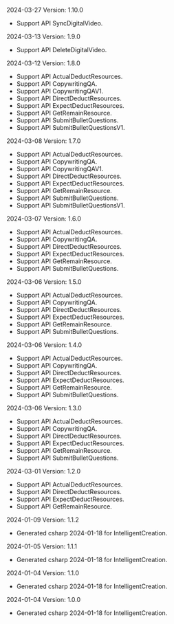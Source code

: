2024-03-27 Version: 1.10.0
- Support API SyncDigitalVideo.


2024-03-13 Version: 1.9.0
- Support API DeleteDigitalVideo.


2024-03-12 Version: 1.8.0
- Support API ActualDeductResources.
- Support API CopywritingQA.
- Support API CopywritingQAV1.
- Support API DirectDeductResources.
- Support API ExpectDeductResources.
- Support API GetRemainResource.
- Support API SubmitBulletQuestions.
- Support API SubmitBulletQuestionsV1.


2024-03-08 Version: 1.7.0
- Support API ActualDeductResources.
- Support API CopywritingQA.
- Support API CopywritingQAV1.
- Support API DirectDeductResources.
- Support API ExpectDeductResources.
- Support API GetRemainResource.
- Support API SubmitBulletQuestions.
- Support API SubmitBulletQuestionsV1.


2024-03-07 Version: 1.6.0
- Support API ActualDeductResources.
- Support API CopywritingQA.
- Support API DirectDeductResources.
- Support API ExpectDeductResources.
- Support API GetRemainResource.
- Support API SubmitBulletQuestions.


2024-03-06 Version: 1.5.0
- Support API ActualDeductResources.
- Support API CopywritingQA.
- Support API DirectDeductResources.
- Support API ExpectDeductResources.
- Support API GetRemainResource.
- Support API SubmitBulletQuestions.


2024-03-06 Version: 1.4.0
- Support API ActualDeductResources.
- Support API CopywritingQA.
- Support API DirectDeductResources.
- Support API ExpectDeductResources.
- Support API GetRemainResource.
- Support API SubmitBulletQuestions.


2024-03-06 Version: 1.3.0
- Support API ActualDeductResources.
- Support API CopywritingQA.
- Support API DirectDeductResources.
- Support API ExpectDeductResources.
- Support API GetRemainResource.
- Support API SubmitBulletQuestions.


2024-03-01 Version: 1.2.0
- Support API ActualDeductResources.
- Support API DirectDeductResources.
- Support API ExpectDeductResources.
- Support API GetRemainResource.


2024-01-09 Version: 1.1.2
- Generated csharp 2024-01-18 for IntelligentCreation.

2024-01-05 Version: 1.1.1
- Generated csharp 2024-01-18 for IntelligentCreation.

2024-01-04 Version: 1.1.0
- Generated csharp 2024-01-18 for IntelligentCreation.

2024-01-04 Version: 1.0.0
- Generated csharp 2024-01-18 for IntelligentCreation.

